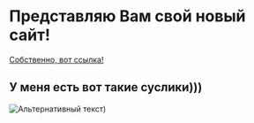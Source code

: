 # Представляю Вам свой новый сайт! 

  [Собственно, вот ссылка!](http://aleshabest.com/ 'ЖМИ')

  ## У меня есть вот такие суслики))) 

  ![Альтернативный текст](https://n1s2.hsmedia.ru/43/1c/7e/431c7e3586d1aa5febc24fd629a25605/728x556_1_2e76b2d62c546b286c068dbb2795e815@1600x1222_0xac120003_18725863531646232029.jpeg))
